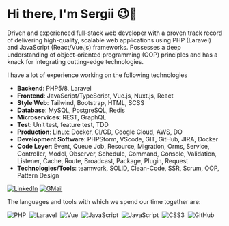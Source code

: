 # Hi there, I'm Sergii 😉👋

Driven and experienced full-stack web developer with a proven track record of delivering high-quality, scalable web applications using PHP (Laravel) and JavaScript (React/Vue.js) frameworks. Possesses a deep understanding of object-oriented programming (OOP) principles and has a knack for integrating cutting-edge technologies.

I have a lot of experience working on the following technologies
- **Backend**: PHP5/8, Laravel
- **Frontend**: JavaScript/TypeScript, Vue.js, Nuxt.js, React
- **Style Web**: Tailwind, Bootstrap, HTML, SCSS
- **Database**: MySQL, PostgreSQL, Redis
- **Microservices**: REST, GraphQL
- **Test**: Unit test, feature test, TDD
- **Production**: Linux: Docker, CI/CD, Google Cloud, AWS, DO
- **Development Software**: PHPStorm, VScode, GIT, GitHub, JIRA, Docker
- **Code Leyer**: Event, Queue Job, Resource, Migration, Orms, Service, Controller, Model, Observer, Schedule, Command, Console, Validation, Listener, Cache, Route, Broadcast, Package, Plugin, Request
- **Technologies/Tools**: teamwork, SOLID, Clean-Code, SSR, Scrum, OOP, Pattern Design

 
[![LinkedIn](https://img.shields.io/badge/linkedin-f0f0f0?&style=for-the-badge&logo=linkedin&logoColor=white&color=0e76a8)](https://www.linkedin.com/in/sergii-torkhov/)
[![GMail](https://img.shields.io/badge/gmail-f0f0f0?&style=for-the-badge&logo=gmail&logoColor=white&color=ea4335)](mailto:torhov.s@gmail.com) 


The languages and tools with which we spend our time together are:

![PHP](https://img.shields.io/badge/-PHP-05122A?style=flat&logo=php)&nbsp;
![Laravel](https://img.shields.io/badge/-Laravel-05122A?style=flat&logo=laravel)&nbsp;
![Vue](https://img.shields.io/badge/-Vue-05122A?style=flat&logo=vue.js)&nbsp;
![JavaScript](https://img.shields.io/badge/-Nuxt-05122A?style=flat&logo=nuxt.js)&nbsp;
![JavaScript](https://img.shields.io/badge/-JavaScript-05122A?style=flat&logo=javascript)&nbsp;
![CSS3](https://img.shields.io/badge/-CSS3-05122A?style=flat&logo=CSS3&logoColor=1572B6)&nbsp;
![GitHub](https://img.shields.io/badge/-GitHub-05122A?style=flat&logo=github)&nbsp;

